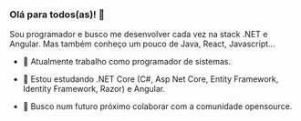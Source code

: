 ### Olá para todos(as)! 👋

Sou programador e busco me desenvolver cada vez na stack .NET e Angular.
Mas também conheço um pouco de Java, React, Javascript...

- 🔭 Atualmente trabalho como programador de sistemas.

- 🌱 Estou estudando .NET Core (C#, Asp Net Core, Entity Framework, Identity Framework, Razor) e Angular.

- 👯 Busco num futuro próximo colaborar com a comunidade opensource.

 
 


